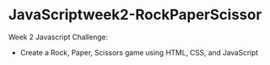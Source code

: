 # JavaScriptweek2-RockPaperScissor


Week 2 Javascript Challenge:
- Create a Rock, Paper, Scissors game using HTML, CSS, and JavaScript
